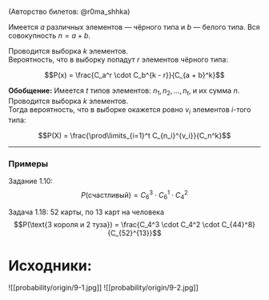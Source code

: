 (Авторство билетов: @r0ma_shhka)

Имеется $a$ различных элементов — чёрного типа и $b$ — белого типа. Вся совокупность $n = a + b$.

Проводится выборка $k$ элементов.  
Вероятность, что в выборку попадут $r$ элементов чёрного типа:

$$P(x) = \frac{C_a^r \cdot C_b^{k - r}}{C_{a + b}^k}$$

**Обобщение:**
Имеется $t$ типов элементов: $n_1, n_2, \ldots, n_t$, и их сумма $n$.  
Проводится выборка $k$ элементов.  
Тогда вероятность, что в выборке окажется ровно $v_i$ элементов $i$-того типа:

$$P(X) = \frac{\prod\limits_{i=1}^t C_{n_i}^{v_i}}{C_n^k}$$

---

### Примеры
Задание 1.10:
$$P(\text{счастливый})=C_6^3 \cdot C_6^1 \cdot C_4^2$$

Задача 1.18: 52 карты, по 13 карт на человека
$$P(\text{3 короля и 2 туза}) = \frac{C_4^3 \cdot C_4^2 \cdot C_{44}^8}{C_{52}^{13}}$$


# Исходники:
![[probability/origin/9-1.jpg]]
![[probability/origin/9-2.jpg]]